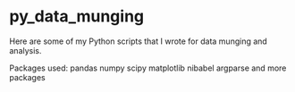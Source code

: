 # py_data_munging

Here are some of my Python scripts that I wrote for data munging and analysis.

Packages used:
  pandas
  numpy
  scipy
  matplotlib
  nibabel
  argparse
  and more packages

